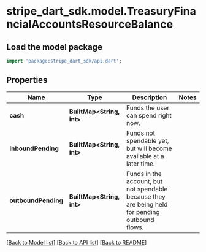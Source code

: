 # stripe_dart_sdk.model.TreasuryFinancialAccountsResourceBalance

## Load the model package
```dart
import 'package:stripe_dart_sdk/api.dart';
```

## Properties
Name | Type | Description | Notes
------------ | ------------- | ------------- | -------------
**cash** | **BuiltMap&lt;String, int&gt;** | Funds the user can spend right now. | 
**inboundPending** | **BuiltMap&lt;String, int&gt;** | Funds not spendable yet, but will become available at a later time. | 
**outboundPending** | **BuiltMap&lt;String, int&gt;** | Funds in the account, but not spendable because they are being held for pending outbound flows. | 

[[Back to Model list]](../README.md#documentation-for-models) [[Back to API list]](../README.md#documentation-for-api-endpoints) [[Back to README]](../README.md)


